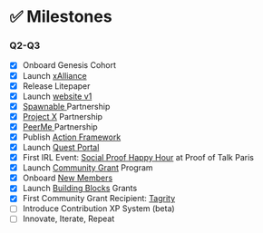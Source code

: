 # ✅ Milestones

### Q2-Q3

* [x] Onboard Genesis Cohort
* [x] Launch [xAlliance](https://medium.com/@xAlliance/introducing-xalliance-2f8cafad3e02)
* [x] Release Litepaper
* [x] Launch [website v1](https://www.xalliance.io)
* [x] [Spawnable ](https://medium.com/@xAlliance/xalliance-partners-with-spawnable-4ae953d01106)Partnership
* [x] [Project X](https://medium.com/@xAlliance/xalliance-partners-with-project-x-eafe6911ab71) Partnership
* [x] [PeerMe ](https://medium.com/@xAlliance/xalliance-partners-with-peerme-ae36ff2b7513)Partnership
* [x] Publish [Action Framework](https://medium.com/@xAlliance/a-framework-for-action-58a96df36210)
* [x] Launch [Quest Portal](https://medium.com/@xAlliance/learning-and-earning-on-multiversx-425bde9cf03e)
* [x] First IRL Event: [Social Proof Happy Hour](https://medium.com/@xAlliance/proof-of-talk-the-intern-reports-from-paris-961e2a4bf26e) at Proof of Talk Paris
* [x] Launch [Community Grant](https://medium.com/@xAlliance/introducing-the-xalliance-grant-program-a978a1a449ea) Program
* [x] Onboard [New Members](https://x.com/xAllianceDAO/status/1804122333507899613)
* [x] Launch [Building Blocks](https://medium.com/@xAlliance/introducing-the-building-blocks-grant-program-757b892a8579) Grants
* [x] First Community Grant Recipient: [Tagrity](https://x.com/Tagrity)
* [ ] Introduce Contribution XP System (beta)
* [ ] Innovate, Iterate, Repeat
